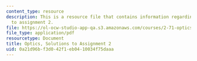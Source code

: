 ```yaml
---
content_type: resource
description: This is a resource file that contains information regarding optics, solutions
  to assignment 2.
file: https://ol-ocw-studio-app-qa.s3.amazonaws.com/courses/2-71-optics-spring-2014/0a21d96bf3d042f1eb0410034f75daaa_MIT2_71S14_HW_2_sols.pdf
file_type: application/pdf
resourcetype: Document
title: Optics, Solutions to Assignment 2
uid: 0a21d96b-f3d0-42f1-eb04-10034f75daaa
---
```

